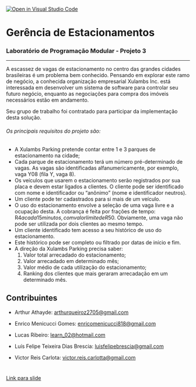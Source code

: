 [![Open in Visual Studio Code](https://classroom.github.com/assets/open-in-vscode-718a45dd9cf7e7f842a935f5ebbe5719a5e09af4491e668f4dbf3b35d5cca122.svg)](https://classroom.github.com/online_ide?assignment_repo_id=12558338&assignment_repo_type=AssignmentRepo)
# **Gerência de Estacionamentos**

### Laboratório de Programação Modular - Projeto 3
---
A escassez de vagas de estacionamento no centro das grandes cidades brasileiras é um problema bem conhecido. Pensando em explorar este ramo de negócio, a conhecida organização empresarial Xulambs Inc. está interessada em desenvolver um sistema de software para controlar seu futuro negócio, enquanto as negociações para compra dos imóveis necessários estão em andamento.

Seu grupo de trabalho foi contratado para participar da implementação desta solução.

###### Os principais requisitos do projeto são:

- A Xulambs Parking pretende contar entre 1 e 3 parques de estacionamento na cidade;
- Cada parque de estacionamento terá um número pré-determinado de vagas. As vagas são identificadas alfanumericamente, por exemplo, vaga Y08 (fila   Y, vaga 8).
- Os veículos que usarem o estacionamento serão registrados por sua placa e devem estar ligados a clientes. O cliente pode ser identificado com nome e identificador ou “anônimo” (nome e identificador neutros).
- Um cliente pode ter cadastrados para si mais de um veículo.
- O uso do estacionamento envolve a seleção de uma vaga livre e a ocupação desta. A cobrança é feita por frações de tempo: R$4 a cada 15 minutos, com valor limite de R$50. Obviamente, uma vaga não pode ser utilizada por dois clientes ao mesmo tempo.
- Um cliente identificado tem acesso a seu histórico de uso do estacionamento.
- Este histórico pode ser completo ou filtrado por datas de início e fim.
- A direção da Xulambs Parking precisa saber:
    1. Valor total arrecadado do estacionamento;
    2. Valor arrecadado em determinado mês;
    3. Valor médio de cada utilização do estacionamento;
    4. Ranking dos clientes que mais geraram arrecadação em um determinado mês.

**Contribuintes**
---

+ Arthur Athayde:  arthurqueiroz2705@gmail.com

+ Enrico Menicucci Gomes: enricomenicucci818@gmail.com

+ Lucas Ribeiro: learn_02@hotmail.com

+ Luís Felipe Teixeira Dias Brescia: luisfelipebrescia@gmail.com

+ Victor Reis Carlota: victor.reis.carlotta@gmail.com

#

[Link para slide](https://www.canva.com/design/DAFw5VaoI40/_cts4S9YmNo5movutXRHTA/edit?utm_content=DAFw5VaoI40&utm_campaign=designshare&utm_medium=link2&utm_source=sharebutton)



